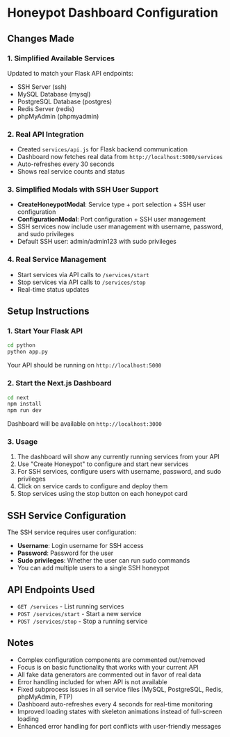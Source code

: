 # Honeypot Dashboard Configuration

## Changes Made

### 1. Simplified Available Services
Updated to match your Flask API endpoints:
- SSH Server (ssh)
- MySQL Database (mysql)  
- PostgreSQL Database (postgres)
- Redis Server (redis)
- phpMyAdmin (phpmyadmin)

### 2. Real API Integration
- Created `services/api.js` for Flask backend communication
- Dashboard now fetches real data from `http://localhost:5000/services`
- Auto-refreshes every 30 seconds
- Shows real service counts and status

### 3. Simplified Modals with SSH User Support
- **CreateHoneypotModal**: Service type + port selection + SSH user configuration
- **ConfigurationModal**: Port configuration + SSH user management
- SSH services now include user management with username, password, and sudo privileges
- Default SSH user: admin/admin123 with sudo privileges

### 4. Real Service Management
- Start services via API calls to `/services/start`
- Stop services via API calls to `/services/stop` 
- Real-time status updates

## Setup Instructions

### 1. Start Your Flask API
```bash
cd python
python app.py
```
Your API should be running on `http://localhost:5000`

### 2. Start the Next.js Dashboard
```bash
cd next
npm install
npm run dev
```
Dashboard will be available on `http://localhost:3000`

### 3. Usage
1. The dashboard will show any currently running services from your API
2. Use "Create Honeypot" to configure and start new services
3. For SSH services, configure users with username, password, and sudo privileges
4. Click on service cards to configure and deploy them
5. Stop services using the stop button on each honeypot card

## SSH Service Configuration
The SSH service requires user configuration:
- **Username**: Login username for SSH access
- **Password**: Password for the user
- **Sudo privileges**: Whether the user can run sudo commands
- You can add multiple users to a single SSH honeypot

## API Endpoints Used
- `GET /services` - List running services
- `POST /services/start` - Start a new service
- `POST /services/stop` - Stop a running service

## Notes
- Complex configuration components are commented out/removed
- Focus is on basic functionality that works with your current API
- All fake data generators are commented out in favor of real data
- Error handling included for when API is not available
- Fixed subprocess issues in all service files (MySQL, PostgreSQL, Redis, phpMyAdmin, FTP)
- Dashboard auto-refreshes every 4 seconds for real-time monitoring
- Improved loading states with skeleton animations instead of full-screen loading
- Enhanced error handling for port conflicts with user-friendly messages
